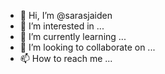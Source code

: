 - 👋 Hi, I’m @sarasjaiden
- 👀 I’m interested in ...
- 🌱 I’m currently learning ...
- 💞️ I’m looking to collaborate on ...
- 📫 How to reach me ...

<!---
sarasjaiden/sarasjaiden is a ✨ special ✨ repository because its `README.md` (this file) appears on your GitHub profile.
You can click the Preview link to take a look at your changes.
--->
